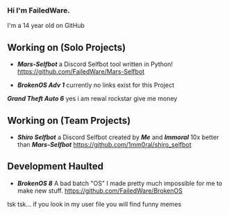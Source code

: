 ### Hi I'm FailedWare.
I'm a 14 year old on GitHub

## Working on (Solo Projects)
- ***Mars-Selfbot*** a Discord Selfbot tool written in Python!
https://github.com/FailedWare/Mars-Selfbot

- ***BrokenOS Adv 1***
currently no links exist for this Project

***Grand Theft Auto 6***
yes i am rewal rockstar give me money

## Working on (Team Projects)
- ***Shiro Selfbot*** a Discord Selfbot created by ***Me*** and ***Immoral*** 10x better than ***Mars-Selfbot***
https://github.com/1mm0ral/shiro_selfbot

## Development Haulted
- ***BrokenOS 8*** A bad batch "OS" I made pretty much impossible for me to make new stuff.
https://github.com/FailedWare/BrokenOS


tsk tsk... if you look in my user file you will find funny memes
